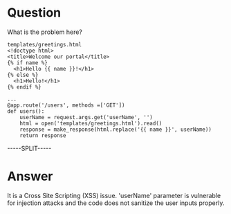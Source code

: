 # Question
 
What is the problem here?
 
```
templates/greetings.html
<!doctype html>
<title>Welcome our portal</title>
{% if name %}
  <h1>Hello {{ name }}!</h1>
{% else %}
  <h1>Hello!</h1>
{% endif %}

...
@app.route('/users', methods =['GET'])
def users():
    userName = request.args.get('userName', '')
    html = open('templates/greetings.html').read()
    response = make_response(html.replace('{{ name }}', userName))
    return response
```
 
-----SPLIT-----
 
# Answer

It is a Cross Site Scripting (XSS) issue. 'userName' parameter is vulnerable for injection attacks and the code does not sanitize the user inputs properly.
